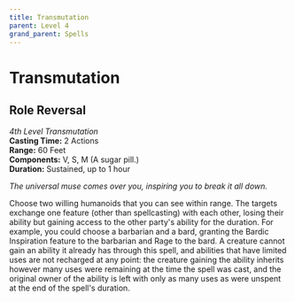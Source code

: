 ```yaml
---
title: Transmutation
parent: Level 4
grand_parent: Spells
---
```


# Transmutation

## Role Reversal
*4th Level Transmutation*<br>
**Casting Time:** 2 Actions<br>
**Range:** 60 Feet<br>
**Components:** V, S, M (A sugar pill.)<br>
**Duration:** Sustained, up to 1 hour

*The universal muse comes over you, inspiring you to break it all down.*

Choose two willing humanoids that you can see within range. The targets exchange one feature (other than spellcasting) with each other, losing their ability but gaining access to the other party's ability for the duration. For example, you could choose a barbarian and a bard, granting the Bardic Inspiration feature to the barbarian and Rage to the bard. A creature cannot gain an ability it already has through this spell, and abilities that have limited uses are not recharged at any point: the creature gaining the ability inherits however many uses were remaining at the time the spell was cast, and the original owner of the ability is left with only as many uses as were unspent at the end of the spell's duration.
